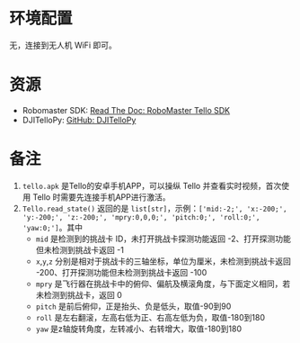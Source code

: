 # 环境配置

无，连接到无人机 WiFi 即可。

# 资源

- Robomaster SDK: [Read The Doc: RoboMaster Tello SDK](https://robomaster-dev.readthedocs.io/zh-cn/latest/python_sdk/beginner_drone.html)
- DJITelloPy: [GitHub: DJITelloPy](https://github.com/damiafuentes/DJITelloPy?tab=readme-ov-file)

# 备注

1. `tello.apk` 是Tello的安卓手机APP，可以操纵 Tello 并查看实时视频，首次使用 Tello 时需要先连接手机APP进行激活。
2. `Tello.read_state()` 返回的是 `list[str]`，示例：`['mid:-2;', 'x:-200;', 'y:-200;', 'z:-200;', 'mpry:0,0,0;', 'pitch:0;', 'roll:0;', 'yaw:0;']`。其中
    - `mid` 是检测到的挑战卡 ID，未打开挑战卡探测功能返回 -2、打开探测功能但未检测到挑战卡返回 -1
    - `x`,`y`,`z` 分别是相对于挑战卡的三轴坐标，单位为厘米，未检测到挑战卡返回 -200、打开探测功能但未检测到挑战卡返回 -100
    - `mpry` 是飞行器在挑战卡中的俯仰、偏航及横滚角度，与下面定义相同，若未检测到挑战卡，返回 0
    - `pitch` 是前后俯仰，正是抬头、负是低头，取值-90到90
    - `roll` 是左右翻滚，左高右低为正、右高左低为负，取值-180到180
    - `yaw` 是z轴旋转角度，左转减小、右转增大，取值-180到180
